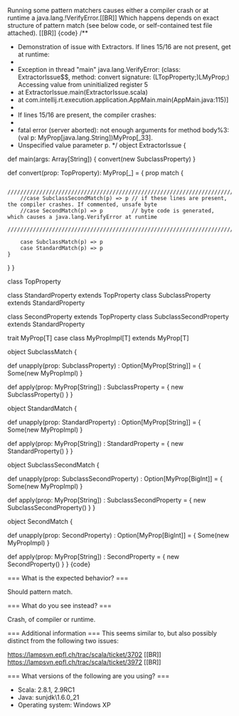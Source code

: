 Running some pattern matchers causes either a compiler crash or at runtime a java.lang.!VerifyError.[[BR]]
Which happens depends on exact structure of pattern match (see below code, or self-contained test file attached).
[[BR]]
{code}
/**
 * Demonstration of issue with Extractors. If lines 15/16 are not present, get at runtime:
 *
 * Exception in thread "main" java.lang.VerifyError: (class: ExtractorIssue$$, method: convert signature: (LTopProperty;)LMyProp;) Accessing value from uninitialized register 5
 *	at ExtractorIssue.main(ExtractorIssue.scala)
 *	at com.intellij.rt.execution.application.AppMain.main(AppMain.java:115)]
 *
 * If lines 15/16 are present, the compiler crashes:
 *
 * fatal error (server aborted): not enough arguments for method body%3: (val p: MyProp[java.lang.String])MyProp[_33].
 * Unspecified value parameter p.
 */
object ExtractorIssue {

  def main(args: Array[String]) {
    convert(new SubclassProperty)
  }

  def convert(prop: TopProperty): MyProp[_] = {
    prop match {

        ///////////////////////////////////////////////////////////////////////////////////////////////////////////////
        //case SubclassSecondMatch(p) => p // if these lines are present, the compiler crashes. If commented, unsafe byte
        //case SecondMatch(p) => p         // byte code is generated, which causes a java.lang.VerifyError at runtime
        ///////////////////////////////////////////////////////////////////////////////////////////////////////////////

        case SubclassMatch(p) => p
        case StandardMatch(p) => p
    }
  }
}

class TopProperty

class StandardProperty extends TopProperty
class SubclassProperty extends StandardProperty

class SecondProperty extends TopProperty
class SubclassSecondProperty extends StandardProperty

trait MyProp[T]
case class MyPropImpl[T] extends MyProp[T]

object SubclassMatch {

  def unapply(prop: SubclassProperty) : Option[MyProp[String]] = {
    Some(new MyPropImpl)
  }

  def apply(prop: MyProp[String]) : SubclassProperty = {
    new SubclassProperty()
  }
}

object StandardMatch {

  def unapply(prop: StandardProperty) : Option[MyProp[String]] = {
    Some(new MyPropImpl)
  }

  def apply(prop: MyProp[String]) : StandardProperty = {
    new StandardProperty()
  }
}

object SubclassSecondMatch {

  def unapply(prop: SubclassSecondProperty) : Option[MyProp[BigInt]] = {
    Some(new MyPropImpl)
  }

  def apply(prop: MyProp[String]) : SubclassSecondProperty = {
    new SubclassSecondProperty()
  }
}

object SecondMatch {

  def unapply(prop: SecondProperty) : Option[MyProp[BigInt]] = {
    Some(new MyPropImpl)
  }

  def apply(prop: MyProp[String]) : SecondProperty = {
    new SecondProperty()
  }
}
{code} 



=== What is the expected behavior? ===

Should pattern match.

=== What do you see instead? ===

Crash, of compiler or runtime.

=== Additional information ===
This seems similar to, but also possibly distinct from the following two issues:

https://lampsvn.epfl.ch/trac/scala/ticket/3702 [[BR]]
https://lampsvn.epfl.ch/trac/scala/ticket/3972 [[BR]]

=== What versions of the following are you using? ===
  - Scala: 2.8.1, 2.9RC1
  - Java: sunjdk\1.6.0_21
  - Operating system: Windows XP

